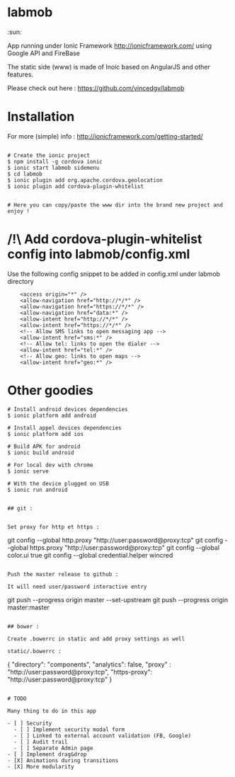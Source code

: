 labmob
========

:sun:

App running under Ionic Framework <http://ionicframework.com/> 
using Google API and FireBase

The static side (www) is made of Inoic based on AngularJS and other features. 

Please check out here : <https://github.com/vincedgy/labmob>

# Installation

For more (simple) info : <http://ionicframework.com/getting-started/>

```

# Create the ionic project
$ npm install -g cordova ionic
$ ionic start labmob sidemenu
$ cd labmob
$ ionic plugin add org.apache.cordova.geolocation
$ ionic plugin add cordova-plugin-whitelist


# Here you can copy/paste the www dir into the brand new project and enjoy ! 

```

# /!\ Add cordova-plugin-whitelist config into labmob/config.xml
Use the following config snippet to be added in config.xml under labmob directory

```
    <access origin="*" />
    <allow-navigation href="http://*/*" />
    <allow-navigation href="https://*/*" />
    <allow-navigation href="data:*" />
    <allow-intent href="http://*/*" />
    <allow-intent href="https://*/*" />
    <!-- Allow SMS links to open messaging app -->
    <allow-intent href="sms:*" />
    <!-- Allow tel: links to open the dialer -->
    <allow-intent href="tel:*" />
    <!-- Allow geo: links to open maps -->
    <allow-intent href="geo:*" />
```

# Other goodies

```
# Install android devices dependencies
$ ionic platform add android 

# Install appel devices dependencies
$ ionic platform add ios

# Build APK for android
$ ionic build android

# For local dev with chrome 
$ ionic serve

# With the device plugged on USB 
$ ionic run android 


## git :


Set proxy for http et https :

```
git config --global http.proxy "http://user:password@proxy:tcp"
git config --global https.proxy "http://user:password@proxy:tcp"
git config --global color.ui true
git config --global credential.helper wincred
```

Push the master release to github : 

It will need user/password interactive entry

```
git push --progress origin master --set-upstream
git push --progress origin master:master
```

## bower :

Create .bowerrc in static and add proxy settings as well

static/.bowerrc :

```
{
    "directory": "components",
    "analytics": false,
    "proxy" : "http://user:password@proxy:tcp",
    "https-proxy": "http://user:password@proxy:tcp"
}
```

# TODO

Many thing to do in this app

- [ ] Security 
  - [ ] Implement security modal form
  - [ ] Linked to external account validation (FB, Google)
  - [ ] Audit trail
  - [ ] Separate Admin page
- [ ] Implement drag&drop 
- [X] Animations during transitions
- [X] More modularity

